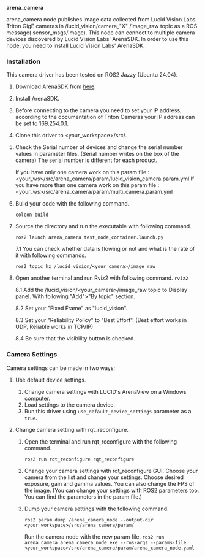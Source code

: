 **arena_camera**

arena_camera node publishes image data collected from Lucid Vision Labs Triton GigE cameras in /lucid_vision/camera_"X"
/image_raw topic as a ROS message(
sensor_msgs/Image). This node can connect to multiple camera devices discovered by Lucid Vision Labs' ArenaSDK. In order
to use this node, you need to install Lucid Vision Labs' ArenaSDK.

### Installation
This camera driver has been tested on ROS2 Jazzy (Ubuntu 24.04).

1. Download ArenaSDK from [here](https://thinklucid.com/downloads-hub/).
2. Install ArenaSDK.
3. Before connecting to the camera you need to set your IP address, according to the documentation of Triton Cameras your IP
   address can be set to 169.254.0.1.

4. Clone this driver to <your_workspace>/src/.

5. Check the Serial number of devices and change the serial number values in parameter files.
   (Serial number writes on the box of the camera) The serial number is different for each product.

   If you have only one camera work on this param file :
   <your_ws>/src/arena_camera/param/lucid_vision_camera.param.yml If you have more than one camera work on this param
   file :
   <your_ws>/src/arena_camera/param/multi_camera.param.yml

6. Build your code with the following command.

   `colcon build `

7. Source the directory and run the executable with following command.

   `ros2 launch arena_camera test_node_container.launch.py`

   7.1 You can check whether data is flowing or not and what is the rate of it with following commands.

   `ros2 topic hz /lucid_vision/<your_camera>/image_raw`

8. Open another terminal and run Rviz2 with following command.
   `rviz2`

   8.1 Add the /lucid_vision/<your_camera>/image_raw topic to Display panel. With following "Add">"By topic" section.

   8.2 Set your "Fixed Frame" as "lucid_vision".

   8.3 Set your "Reliability Policy" to "Best Effort".  (Best effort works in UDP, Reliable works in TCP/IP)

   8.4 Be sure that the visibility button is checked.

### Camera Settings
Camera settings can be made in two ways;

1. Use default device settings.
   1. Change camera settings with LUCID's ArenaView on a Windows computer.
   2. Load settings to the camera device.
   3. Run this driver using `use_default_device_settings` parameter as a `true`.

2. Change camera setting with rqt_reconfigure.

   1. Open the terminal and run rqt_reconfigure with the following command.
   
      `ros2 run rqt_reconfigure rqt_reconfigure`

   2. Change your camera settings with rqt_reconfigure GUI. Choose your camera from the list and change your settings.
      Choose desired exposure, gain and gamma values. You can also change the FPS of the image.
      (You can change your settings with ROS2 parameters too. You can find the parameters in the param file.)

   3. Dump your camera settings with the following command.
   
      `ros2 param dump /arena_camera_node --output-dir <your_workspace>/src/arena_camera/param/`
      
      Run the camera node with the new param file.
      `ros2 run arena_camera arena_camera_node_exe --ros-args --params-file <your_workspace>/src/arena_camera/param/arena_camera_node.yaml`
